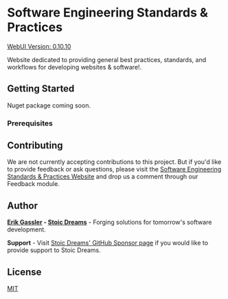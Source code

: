 # Software Engineering Standards & Practices

[WebUI Version: 0.10.10](https://github.com/StoicDreams/WebUI)

Website dedicated to providing general best practices, standards, and workflows for developing websites & software!.

## Getting Started

Nuget package coming soon.

### Prerequisites

## Contributing

We are not currently accepting contributions to this project. But if you'd like to provide feedback or ask questions, please visit the [Software Engineering Standards & Practices Website](https://www.sesp.tech/home) and drop us a comment through our Feedback module.

## Author

**[Erik Gassler](https://www.erikgassler.com) - [Stoic Dreams](https://www.stoicdreams.com)** - Forging solutions for tomorrow's software development.

**Support** - Visit [Stoic Dreams' GitHub Sponsor page](https://github.com/sponsors/StoicDreams) if you would like to provide support to Stoic Dreams.

## License

[MIT](LICENSE)
